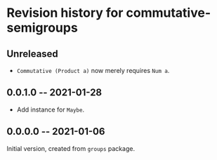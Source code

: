 # Revision history for commutative-semigroups

## Unreleased

- `Commutative (Product a)` now merely requires
  `Num a`.

## 0.0.1.0 -- 2021-01-28

- Add instance for `Maybe`.

## 0.0.0.0 -- 2021-01-06

Initial version, created from `groups` package.
